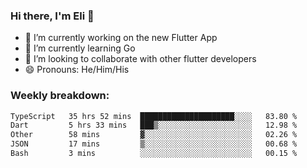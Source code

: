 ### Hi there, I'm Eli 👋
- 🔭 I’m currently working on the new Flutter App
- 🌱 I’m currently learning Go
- 🦄 I’m looking to collaborate with other flutter developers
- 😄 Pronouns: He/Him/His

### Weekly breakdown:
<!--START_SECTION:waka-->

```txt
TypeScript   35 hrs 52 mins  █████████████████████░░░░   83.80 %
Dart         5 hrs 33 mins   ███▒░░░░░░░░░░░░░░░░░░░░░   12.98 %
Other        58 mins         ▓░░░░░░░░░░░░░░░░░░░░░░░░   02.26 %
JSON         17 mins         ▒░░░░░░░░░░░░░░░░░░░░░░░░   00.68 %
Bash         3 mins          ░░░░░░░░░░░░░░░░░░░░░░░░░   00.15 %
```

<!--END_SECTION:waka-->
